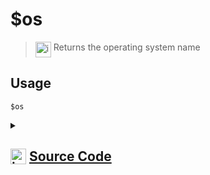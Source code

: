 # $os
> <img align="top" src="https://upload.wikimedia.org/wikipedia/commons/thumb/e/e4/Infobox_info_icon.svg/160px-Infobox_info_icon.svg.png?20150409153300" alt="image" width="25" height="auto"> Returns the operating system name
## Usage
```
$os
```
<details>
<summary>
    
## <img align="top" src="https://cdn4.iconfinder.com/data/icons/iconsimple-logotypes/512/github-512.png" alt="image" width="25" height="auto">  [Source Code](https://github.com/tryforge/ForgeScript-V2/blob/main/src/native/os.ts)
    
</summary>
    
```ts
import { NativeFunction, Return } from "../structures"
import os from "node:os"

export default new NativeFunction({
    name: "$os",
    version: "1.0.7",
    description: "Returns the operating system name",
    unwrap: false,
    execute() {
        return this.success(os.platform())
    },
})

```
    
</details>